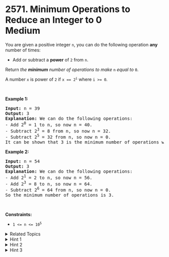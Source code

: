 
# 2571. Minimum Operations to Reduce an Integer to 0<br> Medium

<p>You are given a positive integer <code>n</code>, you can do the following operation <strong>any</strong> number of times:</p>

<ul>
	<li>Add or subtract a <strong>power</strong> of <code>2</code> from <code>n</code>.</li>
</ul>

<p>Return <em>the <strong>minimum</strong> number of operations to make </em><code>n</code><em> equal to </em><code>0</code>.</p>

<p>A number <code>x</code> is power of <code>2</code> if <code>x == 2<sup>i</sup></code>&nbsp;where <code>i &gt;= 0</code><em>.</em></p>

<p>&nbsp;</p>
<p><strong class="example">Example 1:</strong></p>

<pre>
<strong>Input:</strong> n = 39
<strong>Output:</strong> 3
<strong>Explanation:</strong> We can do the following operations:
- Add 2<sup>0</sup> = 1 to n, so now n = 40.
- Subtract 2<sup>3</sup> = 8 from n, so now n = 32.
- Subtract 2<sup>5</sup> = 32 from n, so now n = 0.
It can be shown that 3 is the minimum number of operations we need to make n equal to 0.
</pre>

<p><strong class="example">Example 2:</strong></p>

<pre>
<strong>Input:</strong> n = 54
<strong>Output:</strong> 3
<strong>Explanation:</strong> We can do the following operations:
- Add 2<sup>1</sup> = 2 to n, so now n = 56.
- Add 2<sup>3</sup> = 8 to n, so now n = 64.
- Subtract 2<sup>6</sup> = 64 from n, so now n = 0.
So the minimum number of operations is 3.
</pre>

<p>&nbsp;</p>
<p><strong>Constraints:</strong></p>

<ul>
	<li><code>1 &lt;= n &lt;= 10<sup>5</sup></code></li>
</ul>


<details>

<summary> Related Topics </summary>



</details>


<details>
<summary> Hint 1 </summary>
Can we set/unset the bits in binary representation?
</details>

<details>
<summary> Hint 2 </summary>
If there are multiple adjacent ones, how can we optimally add and subtract in 2 operations such that all ones get unset?
</details>

<details>
<summary> Hint 3 </summary>
Bonus: Try to solve the problem with higher constraints: n ≤ 10^18.
</details>